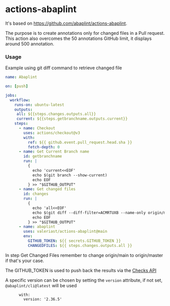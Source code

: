 # actions-abaplint

It's based on https://github.com/abaplint/actions-abaplint.

The purpose is to create annotations only for changed files in a Pull request. This action also overcomes the 50 annotations GitHub limit, it displays around 500 annotation.

### Usage
Example using git diff command to retrieve changed file
```yml
name: Abaplint

on: [push]

jobs:
  workflow:
    runs-on: ubuntu-latest
    outputs:
     all: ${{steps.changes.outputs.all}}
     current: ${{steps.getbranchname.outputs.current}}
    steps:
      - name: Checkout
        uses: actions/checkout@v3
        with:
          ref: ${{ github.event.pull_request.head.sha }}
          fetch-depth: 0
      - name: Get Current Branch name
        id: getbranchname
        run: |
          {
            echo 'current<<EOF'
            echo $(git branch --show-current)
            echo EOF
          } >> "$GITHUB_OUTPUT"
      - name: Get changed files
        id: changes
        run: |
          {
            echo 'all<<EOF'
            echo $(git diff --diff-filter=ACMRTUXB --name-only origin/master..${{steps.getbranchname.outputs.current}} --)
            echo EOF
          } >> "$GITHUB_OUTPUT"
      - name: abaplint
        uses: valeriast/actions-abaplint@main
        env:
          GITHUB_TOKEN: ${{ secrets.GITHUB_TOKEN }}
          CHANGEDFILES: ${{ steps.changes.outputs.all }}
```
In step Get Changed Files remember to change origin/main to origin/master if that's your case.

The GITHUB_TOKEN is used to push back the results via the [Checks API](https://developer.github.com/v3/checks/)

A specific version can be chosen by setting the `version` attribute, if not set, `@abaplint/cli@latest` will be used
```
      with:
        version: '2.36.5'
```
